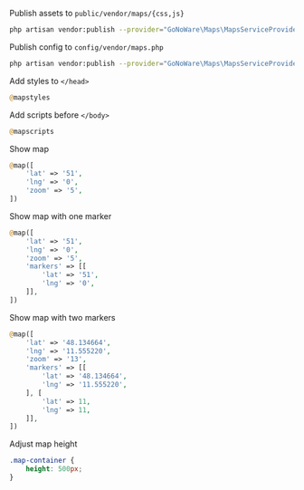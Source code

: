 
Publish assets to `public/vendor/maps/{css,js}`
```bash
php artisan vendor:publish --provider="GoNoWare\Maps\MapsServiceProvider" --tag=maps
```

Publish config to `config/vendor/maps.php`
```bash
php artisan vendor:publish --provider="GoNoWare\Maps\MapsServiceProvider" --tag=config
```

Add styles to `</head>`
```php
@mapstyles
```

Add scripts before `</body>`
```php
@mapscripts
```

Show map
```php
@map([
    'lat' => '51',
    'lng' => '0',
    'zoom' => '5',
])
```

Show map with one marker
```php
@map([
    'lat' => '51',
    'lng' => '0',
    'zoom' => '5',
    'markers' => [[
        'lat' => '51',
        'lng' => '0',
    ]],
])
```

Show map with two markers
```php
@map([
    'lat' => '48.134664',
    'lng' => '11.555220',
    'zoom' => '13',
    'markers' => [[
        'lat' => '48.134664',
        'lng' => '11.555220',
    ], [
        'lat' => 11,
        'lng' => 11,
    ]],
])
```

Adjust map height
```css
.map-container {
    height: 500px;
}
```
